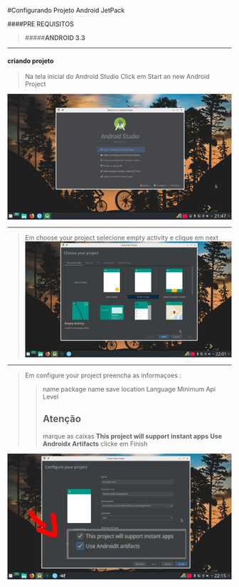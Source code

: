 #Configurando Projeto Android  JetPack

####PRE REQUISITOS

>#####**ANDROID 3.3**
***
#### criando projeto
>Na tela inicial do Android Studio Click em Start an new Android Project

![Tela inicial do android studio](https://raw.githubusercontent.com/gleisonnanet/Android-Jetpack-passo-a-passo/master/IMG/01.png  "Tela inicial do android studio")


***

>Em choose your project selecione empty activity e clique em next
![choose](https://raw.githubusercontent.com/gleisonnanet/Android-Jetpack-passo-a-passo/master/IMG/02.png  "choose")



***

>Em configure your project preencha as informaçoes :
>> name 
>>package name
>> save location
>>Language
>>Minimum Api Level
>> ## Atenção 
>> marque as caixas 
>>**This project will support instant apps**
>>**Use Androidx Artifacts**
>> clicke em Finish

  

![configApp](https://raw.githubusercontent.com/gleisonnanet/Android-Jetpack-passo-a-passo/master/IMG/03.png  "configApp")

